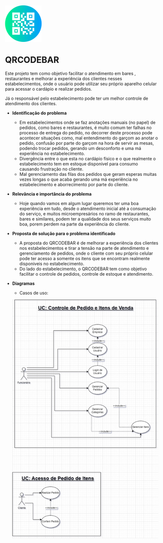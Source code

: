 ![](https://github.com/mauricom97/qrcodebar/blob/main/qr-code.png?raw=true)
# QRCODEBAR

Este projeto tem como objetivo facilitar o atendimento em bares , restaurantes e melhorar a experiência dos clientes nesses estabelecimentos, onde o usuário pode utilizar seu próprio aparelho celular para acessar o cardápio e realizar pedidos. 

Já o responsável pelo estabelecimento pode ter um melhor controle de atendimento dos clientes. 

- **Identificação do problema**
  - Em estabelecimentos onde se faz anotações manuais (no papel) de pedidos, como bares e restaurantes, é muito comum ter falhas no processo de entrega do pedido, no decorrer deste processo pode acontecer situações como, mal entendimento do garçom ao anotar o pedido, confusão por parte do garçom na hora de servir as mesas, podendo trocar pedidos, gerando um desconforto e uma má experiência no estabelecimento.
  - Divergência entre o que esta no cardápio físico e o que realmente o estabelecimento tem em estoque disponível para consumo causando frustração no cliente.
  - Mal gerenciamento das filas dos pedidos que geram esperas muitas vezes longas o que acaba gerando uma má experiência no estabelecimento e aborrecimento por parte do cliente.
- **Relevância e importância do problema**
  - Hoje quando vamos em algum lugar queremos ter uma boa experiência em tudo, desde o atendimento inicial até a consumação do serviço, e muitos microempresários no ramo de restaurantes, bares e similares, podem ter a qualidade dos seus serviços muito boa, porem perdem na parte da experiência do cliente.
- **Proposta de solução para o problema identificado**
  - A proposta do QRCODEBAR é de melhorar a experiência dos clientes nos estabelecimentos e tirar a tensão na parte de atendimento e gerenciamento de pedidos, onde o cliente com seu próprio celular pode ter acesso a somente os itens que se encontram realmente disponíveis no estabelecimento.
  - Do lado do estabelecimento, o QRCODEBAR tem como objetivo facilitar o controle de pedidos, controle de estoque e atendimento. 

- **Diagramas**

  - Casos de uso:

  ![](https://github.com/mauricom97/qrcodebar/blob/main/casosdeuso.jpg?raw=true)
